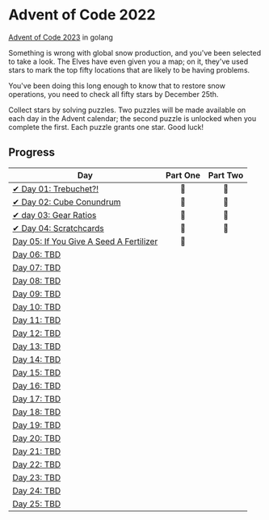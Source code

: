 # Advent of Code 2022

[Advent of Code 2023](https://adventofcode.com/2022) in golang

Something is wrong with global snow production, and you've been selected to take a look. The Elves have even given you a map; on it, they've used stars to mark the top fifty locations that are likely to be having problems.

You've been doing this long enough to know that to restore snow operations, you need to check all fifty stars by December 25th.

Collect stars by solving puzzles. Two puzzles will be made available on each day in the Advent calendar; the second puzzle is unlocked when you complete the first. Each puzzle grants one star. Good luck!

## Progress

| Day  | Part One | Part Two |
|---|:---:|:---:|
| [✔ Day 01: Trebuchet?!](https://adventofcode.com/2023/day/1)| 🌟 | 🌟 |
| [✔ Day 02: Cube Conundrum](https://adventofcode.com/2023/day/2)| 🌟 | 🌟 |
| [✔ day 03: Gear Ratios](https://adventofcode.com/2023/day/3)| 🌟 | 🌟 |
| [✔ Day 04: Scratchcards](https://adventofcode.com/2023/day/4)| 🌟 | 🌟 |
| [Day 05: If You Give A Seed A Fertilizer](https://adventofcode.com/2023/day/5)| 🌟 | |
| [Day 06: TBD]()| | |
| [Day 07: TBD]()| | |
| [Day 08: TBD]()| | |
| [Day 09: TBD]()| | |
| [Day 10: TBD]()| | |
| [Day 11: TBD]()| | |
| [Day 12: TBD]()| | |
| [Day 13: TBD]()| | |
| [Day 14: TBD]()| | |
| [Day 15: TBD]()| | |
| [Day 16: TBD]()| | |
| [Day 17: TBD]()| | |
| [Day 18: TBD]()| | |
| [Day 19: TBD]()| | |
| [Day 20: TBD]()| | |
| [Day 21: TBD]()| | |
| [Day 22: TBD]()| | |
| [Day 23: TBD]()| | |
| [Day 24: TBD]()| | |
| [Day 25: TBD]()| | |